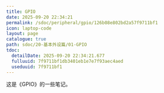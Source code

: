 ```yaml
---
title: GPIO
date: 2025-09-20 22:34:21
permalink: /sdoc/peripheral/gpio/126b08e802bd2a57f9711bf1
icon: laptop-code
layout: page
catalogue: true
path: sdoc/20-基本外设篇/01-GPIO
tdoc:
  detailDate: 2025-09-20 22:34:21.677
  fulluuid: 7f9711bf1db3401eb1e7e7f93aec4aed
  useduuid: 7f9711bf1
---
```


这是《GPIO》的一些笔记。
